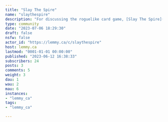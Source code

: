 ```yaml
---
title: "Slay The Spire" 
name: "slaythespire"
description: "For discussing the roguelike card game, [Slay The Spire](https://en.wikipedia.org/wiki/Slay_the_Spire)."
type: community
date: "2023-07-06 18:29:30"
draft: false
nsfw: false
actor_id: "https://lemmy.ca/c/slaythespire"
host: lemmy.ca
lastmod: "0001-01-01 00:00:00"
published: "2023-06-12 16:38:33"
subscribers: 24
posts: 3
comments: 5
weight: 3
dau: 1
wau: 2
mau: 6
instances:
- "lemmy_ca"
tags: 
- "lemmy_ca"

---
```

